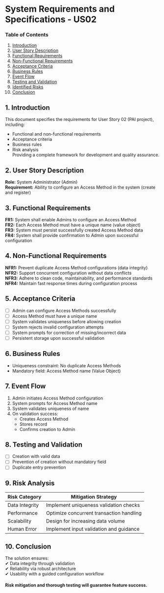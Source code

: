 # System Requirements and Specifications - US02 #

### Table of Contents

1. [Introduction](#1-introduction)
2. [User Story Description](#2-user-story-description)
3. [Functional Requirements](#3-functional-requirements)
4. [Non-Functional Requirements](#4-non-functional-requirements)
5. [Acceptance Criteria](#5-acceptance-criteria)
6. [Business Rules](#6-business-rules)
7. [Event Flow](#7-event-flow)
8. [Testing and Validation](#8-testing-and-validation)
9. [Identified Risks](#9-risk-analysis)
10. [Conclusion](#10-conclusion)

## 1. Introduction
This document specifies the requirements for User Story 02 (PAI project), including:
- Functional and non-functional requirements
- Acceptance criteria
- Business rules
- Risk analysis  
Providing a complete framework for development and quality assurance.

## 2. User Story Description
**Role:** System Administrator (Admin)  
**Requirement:** Ability to configure an Access Method in the system (create and register)

## 3. Functional Requirements
**FR1:** System shall enable Admins to configure an Access Method  
**FR2:** Each Access Method must have a unique name (value object)  
**FR3:** System must persist successfully created Access Method data  
**FR4:** System shall provide confirmation to Admin upon successful configuration

## 4. Non-Functional Requirements
**NFR1:** Prevent duplicate Access Method configurations (data integrity)  
**NFR2:** Support concurrent configuration without data conflicts  
**NFR3:** Adhere to clean code, maintainability, and performance standards  
**NFR4:** Maintain fast response times during configuration process 

## 5. Acceptance Criteria
- [ ] Admin can configure Access Methods successfully
- [ ] Access Method must have a unique name
- [ ] System validates uniqueness before allowing creation
- [ ] System rejects invalid configuration attempts
- [ ] System prompts for correction of missing/incorrect data
- [ ] Persistent storage upon successful validation

## 6. Business Rules
- Uniqueness constraint: No duplicate Access Methods
- Mandatory field: Access Method name (Value Object)

## 7. Event Flow
1. Admin initiates Access Method configuration
2. System prompts for Access Method name
3. System validates uniqueness of name
4. On validation success:
    - Creates Access Method
    - Stores record
    - Confirms creation to Admin

## 8. Testing and Validation
- [ ] Creation with valid data
- [ ] Prevention of creation without mandatory field
- [ ] Duplicate entry prevention

## 9. Risk Analysis
| Risk Category  | Mitigation Strategy                        |  
|---------------|-------------------------------------|  
| Data Integrity | Implement uniqueness validation checks |  
| Performance    | Optimize concurrent transaction handling |  
| Scalability   | Design for increasing data volume |  
| Human Error   | Implement input validation and guidance |  


## 10. Conclusion
The solution ensures:  
✔ Data integrity through validation  
✔ Reliability via robust architecture  
✔ Usability with a guided configuration workflow

#### Risk mitigation and thorough testing will guarantee feature success.

